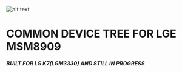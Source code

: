 ![alt text](http://i.imgur.com/AOiejkx.png)

# COMMON DEVICE TREE FOR LGE MSM8909

***BUILT FOR LG K7(LGM3330) AND STILL IN PROGRESS***
